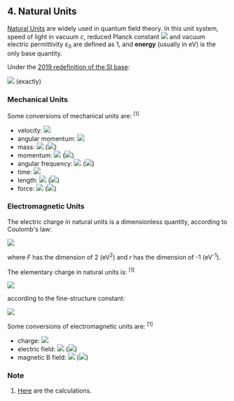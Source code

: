 ## 4. Natural Units

[Natural Units](https://en.wikipedia.org/wiki/Natural_units#Natural_units_(particle_and_atomic_physics)) are widely used in quantum field theory. In this unit system, speed of light in vacuum *c*, reduced Planck constant <img src="https://latex.codecogs.com/gif.latex?\hbar"> and vacuum electric permittivity *ε*<sub>0</sub> are defined as 1, and **energy** (usually in eV) is the only base quantity.

Under the [2019 redefinition of the SI base](https://en.wikipedia.org/wiki/2019_redefinition_of_the_SI_base_units):

<img src="https://latex.codecogs.com/gif.latex?1\;\text{eV}=1.602176634{\times}10^{-19}\;\text{J}"> (exactly)

### Mechanical Units

Some conversions of mechanical units are: <sup>[1]</sup>

- velocity: <img src="https://latex.codecogs.com/gif.latex?1\overset{\frown}=299792458\;\text{m/s}">
- angular momentum: <img src="https://latex.codecogs.com/gif.latex?1\overset{\frown}=1.054571817...{\times}10^{-34}\;\text{J\;s}">
- mass: <img src="https://latex.codecogs.com/gif.latex?1\;\text{eV}\overset{\frown}=1.782661921...{\times}10^{-36}\;\text{kg}"> (<img src="https://latex.codecogs.com/gif.latex?m=E/c^2">)
- momentum: <img src="https://latex.codecogs.com/gif.latex?1\;\text{eV}\overset{\frown}=5.34428599...{\times}10^{-28}\;\text{kg\;m/s}"> (<img src="https://latex.codecogs.com/gif.latex?p=mv">)
- angular frequency: <img src="https://latex.codecogs.com/gif.latex?1\;\text{eV}\overset{\frown}=1.519267447...{\times}10^{15}\;\text{Hz}"> (<img src="https://latex.codecogs.com/gif.latex?\omega=E/\hbar">)
- time: <img src="https://latex.codecogs.com/gif.latex?1\;\text{eV}^{-1}\overset{\frown}=6.58211956...{\times}10^{-16}\;\text{s}">
- length: <img src="https://latex.codecogs.com/gif.latex?1\;\text{eV}^{-1}\overset{\frown}=1.973269804...{\times}10^{-7}\;\text{m}"> (<img src="https://latex.codecogs.com/gif.latex?l=ct">)
- force: <img src="https://latex.codecogs.com/gif.latex?1\;\text{eV}^2\overset{\frown}=8.11939974...{\times}10^{-13}\;\text{N}"> (<img src="https://latex.codecogs.com/gif.latex?F=\text{d}p/\text{d}t">)

### Electromagnetic Units

The electric charge in natural units is a dimensionless quantity, according to Coulomb's law: 

<img src="https://latex.codecogs.com/gif.latex?F=\frac{q_1q_2}{4\pi\varepsilon_0r^2}">

where *F* has the dimension of 2 (eV<sup>2</sup>) and *r* has the dimension of -1 (eV<sup>-1</sup>).

The elementary charge in natural units is: <sup>[1]</sup>

<img src="https://latex.codecogs.com/gif.latex?1\;e\overset{\frown}=\sqrt{4\pi\alpha}=0.302822120872(23)">

according to the fine-structure constant:

<img src="https://latex.codecogs.com/gif.latex?\alpha=\frac{e^2}{4\pi\varepsilon_0{\hbar}c}">

Some conversions of electromagnetic units are: <sup>[1]</sup>

- charge: <img src="https://latex.codecogs.com/gif.latex?1\overset{\frown}=e/\sqrt{4\pi\alpha}=5.2908176899(4){\times}10^{-19}\;\text{C}">
- electric field: <img src="https://latex.codecogs.com/gif.latex?1\;\text{eV}^2\overset{\frown}=1.53462096348(12){\times}10^{6}\;\text{V/m}"> (<img src="https://latex.codecogs.com/gif.latex?\mathbf{F}=q\mathbf{E}">)
- magnetic B field: <img src="https://latex.codecogs.com/gif.latex?1\;\text{eV}^2\overset{\frown}=5.1189445315(4){\times}10^{-3}\;\text{T}"> (<img src="https://latex.codecogs.com/gif.latex?\mathbf{F}=q\mathbf{v}\times\mathbf{B}">)

### Note

1. [Here](uncertainties/natural.py) are the calculations.